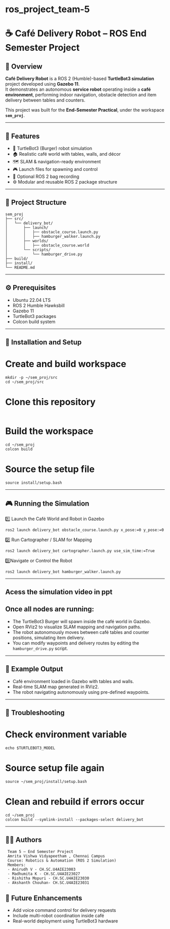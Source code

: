 # ros_project_team-5
# ☕ Café Delivery Robot – ROS End Semester Project

## 📘 Overview
**Café Delivery Robot** is a ROS 2 (Humble)-based **TurtleBot3 simulation** project developed using **Gazebo 11**.  
It demonstrates an autonomous **service robot** operating inside a **café environment**, performing indoor navigation, obstacle detection and item delivery between tables and counters.

This project was built for the **End-Semester Practical**, under the workspace **`sem_proj`**.

---

## 🚀 Features
- 🤖 TurtleBot3 (Burger) robot simulation  
- 🏠 Realistic café world with tables, walls, and décor  
- 🗺️ SLAM & navigation-ready environment  
- 🎮 Launch files for spawning and control  
- 🎥 Optional ROS 2 bag recording  
- ⚙️ Modular and reusable ROS 2 package structure  

---

## 📁 Project Structure
```
sem_proj
├── src/
│   └── delivery_bot/
│       ├── launch/
│       │   ├── obstacle_course.launch.py
│       │   ├── hamburger_walker.launch.py
│       ├── worlds/
│       │   ├── obstacle_course.world
│       └── scripts/
│           └── hamburger_drive.py
├── build/
├── install/
└── README.md
```
---

## ⚙️ Prerequisites
- Ubuntu 22.04 LTS  
- ROS 2 Humble Hawksbill  
- Gazebo 11  
- TurtleBot3 packages  
- Colcon build system  

---

## 🧩 Installation and Setup

# Create and build workspace
```
mkdir -p ~/sem_proj/src
cd ~/sem_proj/src
```
# Clone this repository
```
```

# Build the workspace
```
cd ~/sem_proj
colcon build
```
# Source the setup file
```
source install/setup.bash
```
---

## 🎮 Running the Simulation

 1️⃣ Launch the Café World and Robot in Gazebo
```
ros2 launch delivery_bot obstacle_course.launch.py x_pose:=0 y_pose:=0
```
 2️⃣  Run Cartographer / SLAM for Mapping
```
ros2 launch delivery_bot cartographer.launch.py use_sim_time:=True
```

 3️⃣Navigate or Control the Robot
```
ros2 launch delivery_bot hamburger_walker.launch.py
```

---

## Acess the simulation video in ppt 

## Once all nodes are running:
 - The TurtleBot3 Burger will spawn inside the café world in Gazebo.
 - Open RViz2 to visualize SLAM mapping and navigation paths.
 - The robot autonomously moves between café tables and counter positions, simulating item delivery.
 - You can modify waypoints and delivery routes by editing the `hamburger_drive.py` script.

---

## 📸 Example Output
- Café environment loaded in Gazebo with tables and walls.
- Real-time SLAM map generated in RViz2.
- The robot navigating autonomously using pre-defined waypoints.

---

## 🧰 Troubleshooting

# Check environment variable
```
echo $TURTLEBOT3_MODEL
```
# Source setup file again
```
source ~/sem_proj/install/setup.bash
```

# Clean and rebuild if errors occur
```
cd ~/sem_proj
colcon build --symlink-install --packages-select delivery_bot
```
---

## 👨‍💻 Authors
```
 Team 5 — End Semester Project
 Amrita Vishwa Vidyapeetham , Chennai Campus
 Course: Robotics & Automation (ROS 2 Simulation)
 Members:
 - Anirudh V - CH.SC.U4AIE23003
 - Madhumita K - CH.SC.U4AIE23027
 - Rishitha Mopuri - CH.SC.U4AIE23030
 - Akshanth Chouhan- CH.SC.U4AIE23031
```


## 🧩 Future Enhancements
- Add voice command control for delivery requests
- Include multi-robot coordination inside café
- Real-world deployment using TurtleBot3 hardware

